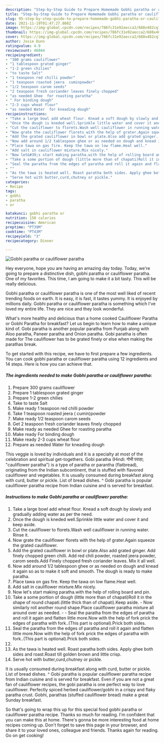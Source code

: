 ```yaml
---
description: "Step-by-Step Guide to Prepare Homemade Gobhi paratha or cauliflower paratha"
title: "Step-by-Step Guide to Prepare Homemade Gobhi paratha or cauliflower paratha"
slug: 95-step-by-step-guide-to-prepare-homemade-gobhi-paratha-or-cauliflower-paratha
date: 2021-11-19T01:47:27.808Z
image: https://img-global.cpcdn.com/recipes/786fc31e92aecca2/680x482cq70/gobhi-paratha-or-cauliflower-paratha-recipe-main-photo.jpg
thumbnail: https://img-global.cpcdn.com/recipes/786fc31e92aecca2/680x482cq70/gobhi-paratha-or-cauliflower-paratha-recipe-main-photo.jpg
cover: https://img-global.cpcdn.com/recipes/786fc31e92aecca2/680x482cq70/gobhi-paratha-or-cauliflower-paratha-recipe-main-photo.jpg
author: Josie Dunn
ratingvalue: 4.9
reviewcount: 46044
recipeingredient:
- "300 grams cauliflower"
- "1 tablespoon grated ginger"
- "1-2 green chilies"
- "to taste Salt"
- "1 teaspoon red chilli powder"
- "1 teaspoon roasted jeera  cuminpowder"
- "1/2 teaspoon carom seeds"
- "2 teaspoon fresh coriander leaves finely chopped"
- "as needed Ghee  for roasting paratha"
- " For binding dough"
- "2-3 cups wheat flour"
- "as needed Water  for kneading dough"
recipeinstructions:
- "Take a large bowl add wheat flour. Knead a soft dough by slowly and gradually adding water as per the need."
- "Once the dough is kneded well.Sprinkle little water and cover it and keep aside."
- "Cut the cauliflower to florets.Wash well cauliflower in running water. Rinse it."
- "Now grate the cauliflower florets with the help of grater.Again squeeze the grated cauliflower."
- "Add the grated cauliflower in bowl or plate.Also add grated ginger. Add finely chopped green chilli. Add red chili powder, roasted jeera powder, carom seeds.Add Finely chopped fresh coriander leaves. Mix it all well."
- "Now add around 1/2 tablespoon ghee or as needed on dough and knead it again so as to make it soft and smooth. The dough is ready to make paratha."
- "Place tawa on gas fire. Keep the tawa on low flame.Heat well."
- "Add salt in cauliflower mixture.Mix nicely."
- "Now let&#39;s start making paratha.with the help of rolling board and pin."
- "Take a some portion of dough (little more than of chapati)Roll it in the shape of round chapati.(little thick than of chapati).Keep aside. Now similarly roll another round shape.Place cauliflower paratha mixture all around over as needed.  Seal the paratha from the edges of paratha and roll it again and flatten little more.Now with the help of fork prick the edges of paratha with fork..(This part is optional).Prick both sides."
- "Seal the paratha from the edges of paratha and roll it again and flatten little more.Now with the help of fork prick the edges of paratha with fork..(This part is optional).Prick both sides."
- ""
- "As the tawa is heated well. Roast paratha both sides. Apply ghee both sides and roast.Roast till golden brown and little crisp."
- "Serve hot with butter,curd,chutney or pickle."
categories:
- Recipe
tags:
- gobhi
- paratha
- or

katakunci: gobhi paratha or 
nutrition: 150 calories
recipecuisine: American
preptime: "PT39M"
cooktime: "PT43M"
recipeyield: "3"
recipecategory: Dinner

---
```



![Gobhi paratha or cauliflower paratha](https://img-global.cpcdn.com/recipes/786fc31e92aecca2/680x482cq70/gobhi-paratha-or-cauliflower-paratha-recipe-main-photo.jpg)

Hey everyone, hope you are having an amazing day today. Today, we're going to prepare a distinctive dish, gobhi paratha or cauliflower paratha. One of my favorites. This time, I am going to make it a bit tasty. This will be really delicious.

Gobhi paratha or cauliflower paratha is one of the most well liked of recent trending foods on earth. It is easy, it is fast, it tastes yummy. It is enjoyed by millions daily. Gobhi paratha or cauliflower paratha is something which I've loved my entire life. They are nice and they look wonderful.

What&#39;s more healthy and delicious than a home cooked Cauliflower Paratha or Gobhi Paratha for breakfast? Let us begin to learn how to make a unique kind of. Gobi paratha is another popular paratha from Punjab along with Aloo paratha, Paneer paratha and Onion paratha. Gobi paratha is often made for The cauliflower has to be grated finely or else when making the parathas break.


To get started with this recipe, we have to first prepare a few ingredients. You can cook gobhi paratha or cauliflower paratha using 12 ingredients and 14 steps. Here is how you can achieve that.

<!--inarticleads1-->

##### The ingredients needed to make Gobhi paratha or cauliflower paratha:

1. Prepare 300 grams cauliflower
1. Prepare 1 tablespoon grated ginger
1. Prepare 1-2 green chilies
1. Take to taste Salt
1. Make ready 1 teaspoon red chilli powder
1. Take 1 teaspoon roasted jeera ( cumin)powder
1. Make ready 1/2 teaspoon carom seeds
1. Get 2 teaspoon fresh coriander leaves finely chopped
1. Make ready as needed Ghee  for roasting paratha
1. Make ready  For binding dough
1. Make ready 2-3 cups wheat flour
1. Prepare as needed Water  for kneading dough


This veggie is loved by individuals and it is a specialty at most of the celebration and spiritual get-togethers. Gobi paratha (Hindi: गोभी पराठा; &#34;cauliflower paratha&#34;) is a type of paratha or parantha (flatbread), originating from the Indian subcontinent, that is stuffed with flavored cauliflower and vegetables. It is usually consumed during breakfast along with curd, butter or pickle. List of bread dishes. ^ Gobi paratha is popular cauliflower paratha recipe from Indian cuisine and is served for breakfast. 

<!--inarticleads2-->

##### Instructions to make Gobhi paratha or cauliflower paratha:

1. Take a large bowl add wheat flour. Knead a soft dough by slowly and gradually adding water as per the need.
1. Once the dough is kneded well.Sprinkle little water and cover it and keep aside.
1. Cut the cauliflower to florets.Wash well cauliflower in running water. Rinse it.
1. Now grate the cauliflower florets with the help of grater.Again squeeze the grated cauliflower.
1. Add the grated cauliflower in bowl or plate.Also add grated ginger. Add finely chopped green chilli. Add red chili powder, roasted jeera powder, carom seeds.Add Finely chopped fresh coriander leaves. Mix it all well.
1. Now add around 1/2 tablespoon ghee or as needed on dough and knead it again so as to make it soft and smooth. The dough is ready to make paratha.
1. Place tawa on gas fire. Keep the tawa on low flame.Heat well.
1. Add salt in cauliflower mixture.Mix nicely.
1. Now let&#39;s start making paratha.with the help of rolling board and pin.
1. Take a some portion of dough (little more than of chapati)Roll it in the shape of round chapati.(little thick than of chapati).Keep aside. - Now similarly roll another round shape.Place cauliflower paratha mixture all around over as needed. -  - Seal the paratha from the edges of paratha and roll it again and flatten little more.Now with the help of fork prick the edges of paratha with fork..(This part is optional).Prick both sides.
1. Seal the paratha from the edges of paratha and roll it again and flatten little more.Now with the help of fork prick the edges of paratha with fork..(This part is optional).Prick both sides.
1. 
1. As the tawa is heated well. Roast paratha both sides. Apply ghee both sides and roast.Roast till golden brown and little crisp.
1. Serve hot with butter,curd,chutney or pickle.


It is usually consumed during breakfast along with curd, butter or pickle. List of bread dishes. ^ Gobi paratha is popular cauliflower paratha recipe from Indian cuisine and is served for breakfast. Even if you are not a great fan of cauliflower recipes, the gobi paratha is one perfect way to love cauliflower. Perfectly spiced herbed cauliflower/gobhi in a crispy and flaky paratha crust. Gobhi, parathas (stuffed cauliflower bread) make a great Sunday breakfast. 

So that's going to wrap this up for this special food gobhi paratha or cauliflower paratha recipe. Thanks so much for reading. I'm confident that you can make this at home. There's gonna be more interesting food at home recipes coming up. Don't forget to save this page in your browser, and share it to your loved ones, colleague and friends. Thanks again for reading. Go on get cooking!
